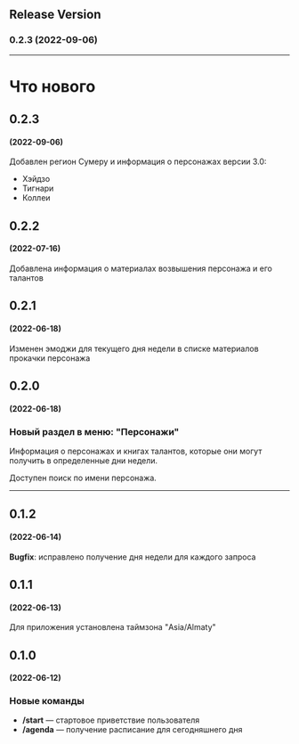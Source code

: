 ## Release Version
### 0.2.3 (2022-09-06)

---

# Что нового

## 0.2.3
#### (2022-09-06)
Добавлен регион Сумеру и информация о персонажах версии 3.0:
* Хэйдзо
* Тигнари
* Коллеи

## 0.2.2
#### (2022-07-16)
Добавлена информация о материалах возвышения персонажа и его талантов

## 0.2.1
#### (2022-06-18)
Изменен эмоджи для текущего дня недели в списке материалов прокачки персонажа

## 0.2.0
#### (2022-06-18)
### Новый раздел в меню: "Персонажи"
Информация о персонажах и книгах талантов, которые они могут получить в определенные дни недели.

Доступен поиск по имени персонажа.

---

## 0.1.2
#### (2022-06-14)

**Bugfix**: исправлено получение дня недели для каждого запроса

## 0.1.1
#### (2022-06-13)
Для приложения установлена таймзона "Asia/Almaty"

## 0.1.0 
#### (2022-06-12)
### Новые команды
* **/start** — стартовое приветствие пользователя
* **/agenda** — получение расписание для сегодняшнего дня
